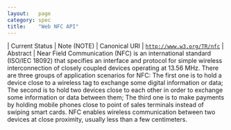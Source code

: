 ```yaml
---
layout:   page
category: spec
title:    "Web NFC API"
---
```


| Current Status | Note (NOTE)
| Canonical URI | [`http://www.w3.org/TR/nfc`](http://www.w3.org/TR/nfc)
| Abstract | Near Field Communication (NFC) is an international standard (ISO/IEC 18092) that specifies an interface and protocol for simple wireless interconnection of closely coupled devices operating at 13.56 MHz. There are three groups of application scenarios for NFC: The first one is to hold a device close to a wireless tag to exchange some digital information or data; The second is to hold two devices close to each other in order to exchange some information or data between them; The third one is to make payments by holding mobile phones close to point of sales terminals instead of swiping smart cards. NFC enables wireless communication between two devices at close proximity, usually less than a few centimeters.